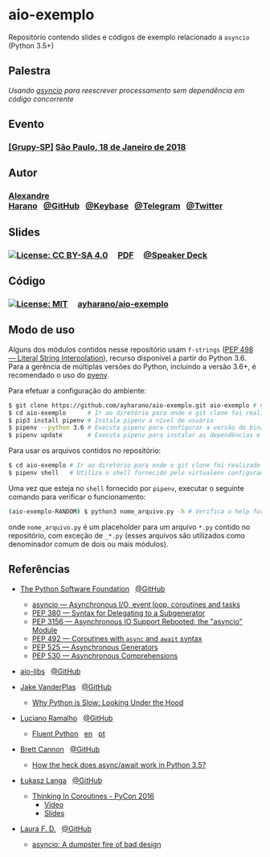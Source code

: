 # **aio-exemplo**

Repositório contendo slides e códigos de exemplo relacionado a `asyncio` (Python 3.5+)


## Palestra
*Usando [asyncio](https://docs.python.org/3/library/asyncio.html) para reescrever processamento sem dependência em código concorrente*


## Evento
### [[Grupy-SP]](https://www.meetup.com/pt-BR/Grupy-SP/) [São Paulo, 18 de Janeiro de 2018](https://www.meetup.com/pt-BR/Grupy-SP/events/246561769/)


## Autor
### [Alexandre Harano](https://alexandre.harano.net.br/)&nbsp;&nbsp;&nbsp;[@GitHub](https://github.com/ayharano)&nbsp;&nbsp;&nbsp;[@Keybase](https://keybase.io/ayharano)&nbsp;&nbsp;&nbsp;[@Telegram](https://t.me/ayharano)&nbsp;&nbsp;&nbsp;[@Twitter](https://twitter.com/ayharano)


## Slides
### [![License: CC BY-SA 4.0](https://img.shields.io/badge/License-CC%20BY--SA%204.0-lightgrey.svg)](https://creativecommons.org/licenses/by-sa/4.0/) &nbsp;&nbsp;&nbsp; [PDF](https://github.com/ayharano/aio-exemplo/blob/master/slides/20180118_grupy_sp_aio_exemplo.pdf) &nbsp;&nbsp;&nbsp; [@Speaker Deck](https://speakerdeck.com/ayharano/usando-asyncio-para-reescrever-processamento-sem-dependencia-em-codigo-concorrente)


## Código
### [![License: MIT](https://img.shields.io/badge/License-MIT-yellow.svg)](https://opensource.org/licenses/MIT) &nbsp;&nbsp;&nbsp; [ayharano/aio-exemplo](https://github.com/ayharano/aio-exemplo)


## Modo de uso

Alguns dos módulos contidos nesse repositório usam `f-strings` ([PEP 498 — Literal String Interpolation](https://www.python.org/dev/peps/pep-0498/)), recurso disponível a partir do Python 3.6. Para a gerência de múltiplas versões do Python, incluindo a versão 3.6+, é recomendado o uso do [pyenv](https://github.com/pyenv/pyenv).

Para efetuar a configuração do ambiente:

```sh
$ git clone https://github.com/ayharano/aio-exemplo.git aio-exemplo # Clona o repositório
$ cd aio-exemplo      # Ir ao diretório para onde o git clone foi realizado
$ pip3 install pipenv # Instala pipenv a nível de usuário
$ pipenv --python 3.6 # Executa pipenv para configurar a versão do binário do python para o 3.6
$ pipenv update       # Executa pipenv para instalar as dependências e configurar o virtualenv do ambiente
```

Para usar os arquivos contidos no repositório:

```sh
$ cd aio-exemplo # Ir ao diretório para onde o git clone foi realizado
$ pipenv shell   # Utiliza o shell fornecido pelo virtualenv configurado pelo pipenv
```

Uma vez que esteja no `shell` fornecido por `pipenv`,
executar o seguinte comando para verificar o funcionamento:

```sh
(aio-exemplo-RANDOM) $ python3 nome_arquivo.py -h # Verifica o help fornecido pelo módulo nome_arquivo
```

onde `nome_arquivo.py` é um placeholder para um arquivo `*.py`
contido no repositório, com exceção de `_*.py`
(esses arquivos são utilizados como denominador comum de dois ou
mais módulos).


## Referências
- [The Python Software Foundation](https://www.python.org/psf/)&nbsp;&nbsp;&nbsp;[@GitHub](https://github.com/python)
  - [asyncio — Asynchronous I/O, event loop, coroutines and tasks](https://docs.python.org/3/library/asyncio.html)
  - [PEP 380 — Syntax for Delegating to a Subgenerator](https://www.python.org/dev/peps/pep-0380/)
  - [PEP 3156 — Asynchronous IO Support Rebooted: the "asyncio" Module](https://www.python.org/dev/peps/pep-3156/)
  - [PEP 492 — Coroutines with `async` and `await` syntax](https://www.python.org/dev/peps/pep-0492/)
  - [PEP 525 — Asynchronous Generators](https://www.python.org/dev/peps/pep-0525/)
  - [PEP 530 — Asynchronous Comprehensions](https://www.python.org/dev/peps/pep-0530/)

- [aio-libs](https://groups.google.com/forum/#!forum/aio-libs)&nbsp;&nbsp;&nbsp;[@GitHub](https://github.com/aio-libs)

- [Jake VanderPlas](http://vanderplas.com/)&nbsp;&nbsp;&nbsp;[@GitHub](https://github.com/jakevdp)
  - [Why Python is Slow: Looking Under the Hood](https://jakevdp.github.io/blog/2014/05/09/why-python-is-slow/)

- [Luciano Ramalho](https://ramalho.org/)&nbsp;&nbsp;&nbsp;[@GitHub](https://github.com/ramalho)
  - [Fluent Python](http://shop.oreilly.com/product/0636920032519.do)&nbsp;&nbsp;&nbsp;[en](https://www.amazon.com/Fluent-Python-Concise-Effective-Programming/dp/1491946008/)&nbsp;&nbsp;&nbsp;[pt](https://www.amazon.com.br/Python-Fluente-Luciano-Ramalho/dp/857522462X)

- [Brett Cannon](https://snarky.ca/)&nbsp;&nbsp;&nbsp;[@GitHub](https://github.com/brettcannon)
  - [How the heck does async/await work in Python 3.5?](https://snarky.ca/how-the-heck-does-async-await-work-in-python-3-5/)

- [Łukasz Langa](http://lukasz.langa.pl/)&nbsp;&nbsp;&nbsp;[@GitHub](http://github.com/ambv)
  - [Thinking In Coroutines - PyCon 2016](https://us.pycon.org/2016/schedule/presentation/1801/)
    - [Vídeo](https://www.youtube.com/watch?v=l4Nn-y9ktd4)
    - [Slides](https://speakerdeck.com/pycon2016/lukasz-langa-thinking-in-coroutines)

- [Laura F. D.](https://veriny.tf/)&nbsp;&nbsp;&nbsp;[@GitHub](https://github.com/SunDwarf)
  - [asyncio: A dumpster fire of bad design](https://veriny.tf/asyncio-a-dumpster-fire-of-bad-design/)
